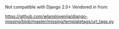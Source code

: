 Not compatible with Django 2.0+
Vendored in from:

https://github.com/wlanslovenija/django-missing/blob/master/missing/templatetags/url_tags.py